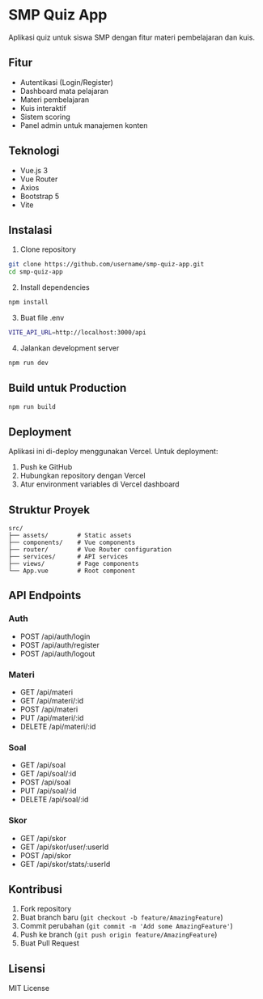 # SMP Quiz App

Aplikasi quiz untuk siswa SMP dengan fitur materi pembelajaran dan kuis.

## Fitur

- Autentikasi (Login/Register)
- Dashboard mata pelajaran
- Materi pembelajaran
- Kuis interaktif
- Sistem scoring
- Panel admin untuk manajemen konten

## Teknologi

- Vue.js 3
- Vue Router
- Axios
- Bootstrap 5
- Vite

## Instalasi

1. Clone repository

```bash
git clone https://github.com/username/smp-quiz-app.git
cd smp-quiz-app
```

2. Install dependencies

```bash
npm install
```

3. Buat file .env

```bash
VITE_API_URL=http://localhost:3000/api
```

4. Jalankan development server

```bash
npm run dev
```

## Build untuk Production

```bash
npm run build
```

## Deployment

Aplikasi ini di-deploy menggunakan Vercel. Untuk deployment:

1. Push ke GitHub
2. Hubungkan repository dengan Vercel
3. Atur environment variables di Vercel dashboard

## Struktur Proyek

```
src/
├── assets/        # Static assets
├── components/    # Vue components
├── router/        # Vue Router configuration
├── services/      # API services
├── views/         # Page components
└── App.vue        # Root component
```

## API Endpoints

### Auth

- POST /api/auth/login
- POST /api/auth/register
- POST /api/auth/logout

### Materi

- GET /api/materi
- GET /api/materi/:id
- POST /api/materi
- PUT /api/materi/:id
- DELETE /api/materi/:id

### Soal

- GET /api/soal
- GET /api/soal/:id
- POST /api/soal
- PUT /api/soal/:id
- DELETE /api/soal/:id

### Skor

- GET /api/skor
- GET /api/skor/user/:userId
- POST /api/skor
- GET /api/skor/stats/:userId

## Kontribusi

1. Fork repository
2. Buat branch baru (`git checkout -b feature/AmazingFeature`)
3. Commit perubahan (`git commit -m 'Add some AmazingFeature'`)
4. Push ke branch (`git push origin feature/AmazingFeature`)
5. Buat Pull Request

## Lisensi

MIT License
